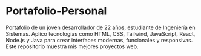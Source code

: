 # Portafolio-Personal
Portafolio de un joven desarrollador de 22 años, estudiante de Ingeniería en Sistemas. Aplico tecnologías como HTML, CSS, Tailwind, JavaScript, React, Node.js y Java para crear interfaces modernas, funcionales y responsivas. Este repositorio muestra mis mejores proyectos web.
